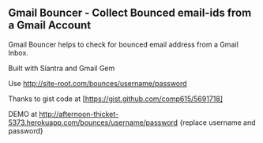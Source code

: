 Gmail Bouncer - Collect Bounced email-ids from a Gmail Account
-------
Gmail Bouncer helps to check for bounced email address from a Gmail Inbox.

Built with Siantra and Gmail Gem

Use http://site-root.com/bounces/username/password

Thanks to gist code at [https://gist.github.com/comp615/5691718]

DEMO at http://afternoon-thicket-5373.herokuapp.com/bounces/username/password {replace username and password}
